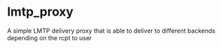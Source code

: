 # lmtp_proxy
A simple LMTP delivery proxy that is able to deliver to different backends depending on the rcpt to user
